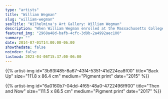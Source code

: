 ```yaml
---
type: "artists"
title: "William Wegman"
slug: "william-wegman"
seoTitle: "Wilhelmina's Art Gallery: William Wegman"
description: "When William Wegman enrolled at the Massachusetts College of Art in 1965, his aim was to paint. Dubbed “Bill the Painter” in high school, he considered himself as such. But, in the late 1960s, when the death of painting was announced, the freshly graduated artist abandoned the medium: “I wanted to be alive, so I stopped”. It is thus as a conceptual artist, a pioneer of video art, that he began his work in California. He then moved to New York, where he pursued video and photography. In 1969, Harald Szeeman invited him to participate in the seminal When Attitudes Become Form exhibition. In the early 1970s, Wegman collaborates with his first Weimaraner dog, Man Ray; together they became famous. Bill and Man Ray play around with everyday items, this playful aspect becoming essential. The work is a “shared recreational activity”. They explore ideas of metamorphosis, anthropomorphism. Dogs become cats, houseplants, they merge with the scenery… Humanity is central to these images, William Wegman and his dogs deride our mannerisms and appearance with a subtle and compelling humor. In 1978, the artist is invited to test out the brand new Polaroid camera, the 20×24 format, a large format darkroom of which only six models were produced. From this moment on, Man Ray, followed by Fay Ray, are ubiquitous: Vogue, Sesame Street, The New Yorker, Saturday Night Live… Despite his early claims, William Wegman never truly abandoned painting, “a secret vice”. As early as 1982, when Man Ray passed away, he took up the paintbrush again to depict landscapes and architectures. Since the 1990s, he has completed over 400 paintings, using his huge postcards collection to guide his painting towards new and unexpected directions. This ongoing series is parallel to other paintings in which architecture, words, humor, etc., demonstrate the plurality of William Wegmanʼs trajectories since the 1970s. Many retrospective exhibitions have been organized surrounding his oeuvre in Europe, in Asia, and in the United States; his works have entered the collections of major museums such as the MET, the MoMA, the Whitney Museum, the San Fransisco Museum of Modern Art, the Centre Georges Pompidou, etc."
featured_img: "2968a48d-bafb-4cfc-3d9b-2a4992aec100"
summary: ""
date: 2014-07-01T14:00:00-06:00
showthedate: false
noindex: false
lastmod: 2023-04-06T15:37:00-06:00
---
```

{{% artist-img id="3b93f485-8a67-43f4-5351-41d224ea8f00" title="Back Up" size="111.8 x 86.4 cm" medium="Pigment print" date="2015" %}}

{{% artist-img id="6a0160b7-04dd-4f65-48a0-4722496fff00" title="Then and Now" size="111.5 x 86.5 cm" medium="Pigment print" date="2017" %}}
